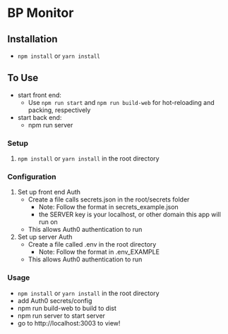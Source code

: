 # BP Monitor

## Installation

- `npm install` or `yarn install`

## To Use

- start front end: 
	- Use `npm run start` and `npm run build-web` for hot-reloading and packing, respectively
- start back end:
	- npm run server

### Setup

1. `npm install` or `yarn install` in the root directory

### Configuration

1. Set up front end Auth
	- Create a file calls secrets.json in the root/secrets folder
	    - Note: Follow the format in secrets_example.json
	    - the SERVER key is your localhost, or other domain this app will run on
	- This allows Auth0 authentication to run
2. Set up server Auth
	- Create a file called .env in the root directory
	    - Note: Follow the format in .env_EXAMPLE
	- This allows Auth0 authentication to run

### Usage

- `npm install` or `yarn install` in the root directory
- add Auth0 secrets/config
- npm run build-web to build to dist
- npm run server to start server
- go to http://localhost:3003 to view! 
